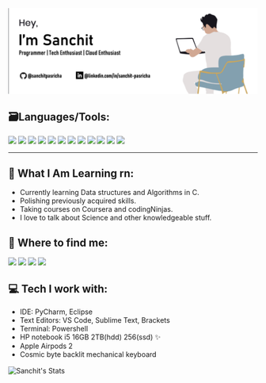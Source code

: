 <div><img src="https://raw.githubusercontent.com/sanchitpasricha/sanchitpasricha/main/Screenshot%20(88).png"></div>
<!--<h1>Hi there, people !<img height="30px" src="https://media4.giphy.com/media/JoPURpweVqjVP7jl8N/giphy.gif?cid=ecf05e471lsbkf1hwalt1kwm5cryn2r6kiik89b5sz464ozz&rid=giphy.gif"></h1> -->

<!--
Exploring Tech with some caffeine !!
I am crazy about coding and am a Tech Enthusiast who is always ready to discuss ideas and things about technology. Learning new things daily and revising the previous things to be better at them. I worked on cloud computing on Qwiklabs platform. Taking courses scalling daily and thats only i am doing now a days :)
-->

<!-- ## ⚡ Languages/Tech:-->

## 🗃Languages/Tools:

<p>		
<img src = "https://cdn.iconscout.com/icon/free/png-512/c-programming-569564.png" width="30">
<img src = "https://user-images.githubusercontent.com/42747200/46140125-da084900-c26d-11e8-8ea7-c45ae6306309.png" width="25">
<img src = "https://images.vexels.com/media/users/3/166401/isolated/preview/b82aa7ac3f736dd78570dd3fa3fa9e24-java-programming-language-icon-by-vexels.png" width="27">	
<!-- <img src = "https://cdn3.iconfinder.com/data/icons/logos-and-brands-adobe/512/267_Python-512.png" width = "25"> -->
<img src = "https://cdn.iconscout.com/icon/free/png-256/html5-40-1175193.png" width = "25">
<img src = "https://cdn4.iconfinder.com/data/icons/social-media-logos-6/512/121-css3-512.png" width = "25">
<img src = "https://cdn.iconscout.com/icon/free/png-256/bootstrap-226077.png" width = "25"> 
<img src = "https://upload.wikimedia.org/wikipedia/commons/thumb/9/99/Unofficial_JavaScript_logo_2.svg/1024px-Unofficial_JavaScript_logo_2.svg.png" width = "25">
<img src = "https://avatars.githubusercontent.com/u/70142?s=200&v=4" width="28">
<!-- <img src = "https://cdn3.iconfinder.com/data/icons/social-media-2169/24/social_media_social_media_logo_git-512.png" width = "25">
<img src="https://cdn1.iconfinder.com/data/icons/flat-rounded-icons/48/ico-26-512.png" width="25"> -->
<img src = "https://i2.wp.com/blogs.perficient.com/files/2015/09/Azure-SQL-Database.png?fit=512%2C512&ssl=1" width = "25">
<img src = "https://www.searchpng.com/wp-content/uploads/2019/02/Google-Cloud-Logo-PNG-Image.png" width="28">	
<img src = "https://i.dlpng.com/static/png/6865063_preview.png" width="28">	
<img src = "https://cdn.worldvectorlogo.com/logos/adobe-xd.svg" width="26"> 
</p>

<hr>

<!--
 - C
 - C++
 - Java
 - Python 
 - HTML5 
 - CSS3
 - Bootstrap
 - JavaScript
 - Jquery
 - Databases: MySQL   
 - Cloud Computing
-->

##  👀 What I Am Learning rn:

- Currently learning Data structures and Algorithms in C.
- Polishing previously acquired skills.
- Taking courses on Coursera and codingNinjas.
- I love to talk about Science and other knowledgeable stuff. 

##  💬 Where to find me:

 <a href="https://www.linkedin.com/in/sanchit-pasricha/"><img src="https://img.shields.io/badge/Sanchit Pasricha-%230077B5.svg?&style=for-the-badge&logo=linkedin&logoColor=white" ></a> 
 <a href="https://twitter.com/Sanchit_2908"><img src="https://img.shields.io/badge/Sanchit Pasricha-%230077B5.svg?&style=for-the-badge&logo=Twitter&logoColor=white" ></a> 
 <a href="mailto:sanchit0229@gmail.com"><img src="https://img.shields.io/badge/sanchit0229@gmail.com-%23D14836.svg?&style=for-the-badge&logo=gmail&logoColor=white"></a>
 <a  href="https://www.instagram.com/p.sanchit_pvt.exe/"><img src="https://img.shields.io/badge/@p.sanchit_pvt.exe-%23E4405F.svg?&style=for-the-badge&logo=instagram&logoColor=white"></a>

##  💻 Tech I work with:

 - IDE: PyCharm, Eclipse
 - Text Editors: VS Code, Sublime Text, Brackets
 - Terminal: Powershell
 - HP notebook i5 16GB 2TB(hdd) 256(ssd) ✨
 - Apple Airpods 2
 - Cosmic byte backlit mechanical keyboard
			
<!-- ### Profile Views :<br> -->
 
<!-- <img src="https://profile-counter.glitch.me/sanchitpasricha/count.svg" /> -->

 <img align="center" src="https://github-readme-stats.anuraghazra1.vercel.app/api?username=sanchitpasricha&show_icons=true&include_all_commits=true&theme=material-palenight" alt="Sanchit's Stats" />
</a>
 
